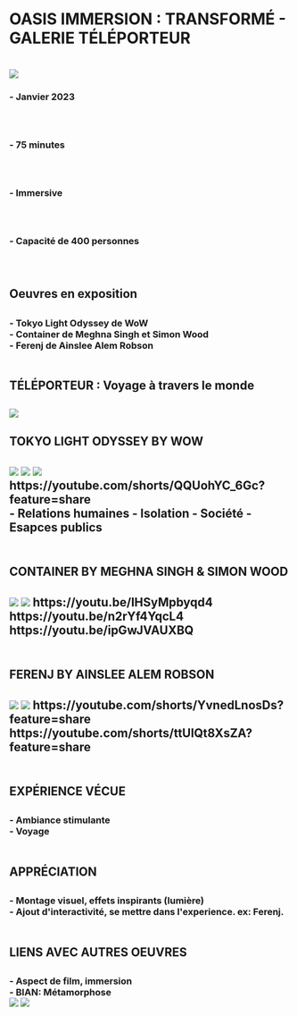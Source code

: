 <h1> OASIS IMMERSION : TRANSFORMÉ - GALERIE TÉLÉPORTEUR <h1>
<img src="https://github.com/rkbekah25/H23_V13_inspirations_ACCEUS/assets/112128161/e4b34fb9-31a0-4121-83c8-35a8f1f4fea7">
  <br>
<h3> - Janvier 2023 <h3>
  <br>
 <h3>    - 75 minutes <h3>
  <br>
 <h3>    - Immersive <h3>
   <br>
  <h3>   - Capacité de 400 personnes <h3>
    <BR>
    
 <h2> Oeuvres en exposition <h2>
  <h3> - Tokyo Light Odyssey de WoW 
    <br>
       - Container de Meghna Singh et Simon Wood
    <br>
       - Ferenj de Ainslee Alem Robson
    <br>
    <br>
<h2> TÉLÉPORTEUR : Voyage à travers le monde <h2>
  <img src="![ferenj_2](https://github.com/rkbekah25/H23_V13_inspirations_ACCEUS/assets/112128161/dd5ffbde-ae82-4ab6-9012-eec6bb63974d)">
  <br>
 <h2> TOKYO LIGHT ODYSSEY BY WOW <h2>
  <img src="https://github.com/rkbekah25/H23_V13_inspirations_ACCEUS/assets/112128161/dc05ae57-6715-44e1-8b5e-0bba485092e5">
  <img src="https://github.com/rkbekah25/H23_V13_inspirations_ACCEUS/assets/112128161/d14e1154-261b-413e-91d9-c785d2266d9d">
  <img src="https://github.com/rkbekah25/H23_V13_inspirations_ACCEUS/assets/112128161/6eeee2d1-5cba-4b9e-bfb8-83191a4f32b0">
   <br>
  https://youtube.com/shorts/QQUohYC_6Gc?feature=share 
   <br>
   - Relations humaines 
   - Isolation
   - Société
   - Esapces publics
   <br>
    <br>
<h2> CONTAINER BY MEGHNA SINGH & SIMON WOOD <h2>
  <img src="https://github.com/rkbekah25/H23_V13_inspirations_ACCEUS/assets/112128161/e49f3922-2732-43a4-b78e-4c9498838d8f">
  <img src="https://github.com/rkbekah25/H23_V13_inspirations_ACCEUS/assets/112128161/e169d346-013f-4880-8ff1-22c7a0a59c82">
  https://youtu.be/IHSyMpbyqd4
  <br>
  https://youtu.be/n2rYf4YqcL4 
  <br>
  https://youtu.be/ipGwJVAUXBQ
   <br>
   <br>
  <h2> FERENJ BY AINSLEE ALEM ROBSON <h2>
    <img src="https://github.com/rkbekah25/H23_V13_inspirations_ACCEUS/assets/112128161/dd5ffbde-ae82-4ab6-9012-eec6bb63974d">
    <img src="https://github.com/rkbekah25/H23_V13_inspirations_ACCEUS/assets/112128161/10224773-ee3e-4d8c-ba24-e5718917f902">
    https://youtube.com/shorts/YvnedLnosDs?feature=share
    <br>
    https://youtube.com/shorts/ttUlQt8XsZA?feature=share 
    <br>
    <br>
 <h2> EXPÉRIENCE VÉCUE <h2>
   <h3> - Ambiance stimulante
    <br>
       - Voyage 
    <br>
    <br>
  <h2> APPRÉCIATION <h2>
   <h3> - Montage visuel, effets inspirants (lumière)
    <br>
       - Ajout d'interactivité, se mettre dans l'experience. ex: Ferenj.
    <br>
    <br>
  <h2> LIENS AVEC AUTRES OEUVRES <h2>
   <h3> - Aspect de film, immersion 
    <br>
       - BIAN: Métamorphose 
     <br>
     <img src="https://github.com/rkbekah25/H23_V13_inspirations_ACCEUS/assets/112128161/e97866b6-cfcd-4e83-b9db-434cdd14dd20">
    <img src="https://github.com/rkbekah25/H23_V13_inspirations_ACCEUS/assets/112128161/52fd244f-334e-4408-8a26-92125f61844f">
     
    
  

  
